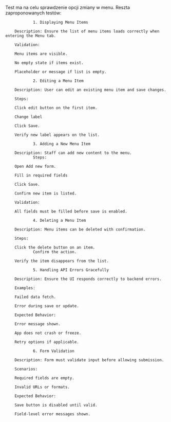 Test ma na celu sprawdzenie opcji zmiany w menu.
Reszta zaproponowanych testów:
                
                1. Displaying Menu Items

        Description: Ensure the list of menu items loads correctly when entering the Menu tab.

        Validation:

        Menu items are visible.

        No empty state if items exist.

        Placeholder or message if list is empty.

                2. Editing a Menu Item

        Description: User can edit an existing menu item and save changes.

        Steps:

        Click edit button on the first item.

        Change label

        Click Save.

        Verify new label appears on the list.

                3. Adding a New Menu Item

        Description: Staff can add new content to the menu.
                Steps:

        Open Add new form.

        Fill in required fields

        Click Save.

        Confirm new item is listed.

        Validation:

        All fields must be filled before save is enabled.

                4. Deleting a Menu Item

        Description: Menu items can be deleted with confirmation.

        Steps:

        Click the delete button on an item.
                Confirm the action.

        Verify the item disappears from the list.

                5. Handling API Errors Gracefully

        Description: Ensure the UI responds correctly to backend errors.

        Examples:

        Failed data fetch.

        Error during save or update.

        Expected Behavior:

        Error message shown.

        App does not crash or freeze.

        Retry options if applicable.

                6. Form Validation

        Description: Form must validate input before allowing submission.

        Scenarios:

        Required fields are empty.

        Invalid URLs or formats.

        Expected Behavior:

        Save button is disabled until valid.

        Field-level error messages shown.

